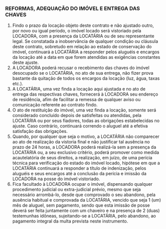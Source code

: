 ### REFORMAS, ADEQUAÇÃO DO IMÓVEL E ENTREGA DAS CHAVES

1. Findo o prazo da locação objeto deste contrato e não ajustado outro, por novo ou igual período, o imóvel locado será vistoriado pela LOCADORA, com a presença da LOCATÁRIA ou de seu representante legal. Se constatada a inobservância de qualquer condição ou cláusula deste contrato, sobretudo em relação ao estado de conservação do imóvel, continuará a LOCATÁRIA a responder pelos aluguéis e encargos da locação até a data em que forem atendidas as exigências constantes deste ajuste.
2. A LOCADORA poderá recusar o recebimento das chaves do imóvel desocupado se o LOCATÁRIA, no ato de sua entrega, não fizer prova bastante da quitação de todos os encargos da locação (luz, água, taxas etc.).
3. A LOCATÁRIA, uma vez finda a locação aqui ajustada e no ato de entrega das respectivas chaves, fornecerá à LOCADORA seu endereço de residência, afim de facilitar a remessa de qualquer aviso ou comunicação referente ao contrato findo.
4. O ato de restituição do imóvel, uma vez finda a locação, somente será considerado concluído depois de satisfeitas ou atendidas, pela LOCATÁRIA ou por seus fiadores, todas as obrigações estabelecidas no ajuste. Caso contrário, continuará correndo o aluguel até a efetiva satisfação das obrigações.
5. Quando, por qualquer que seja o motivo, a LOCATÁRIA não comparecer ao ato de realização da vistoria final e não justificar tal ausência no prazo de 24 horas, a LOCADORA poderá realizá-la sem a presença da LOCATÁRIA ou, a seu exclusivo critério, poderá promover como medida acautelatória de seus direitos, a realização, em juízo, de uma perícia técnica para verificação do estado do imóvel locado, hipótese em que a LOCATÁRIA continuará a responder a título de indenização, pelos aluguéis e seus encargos até a conclusão da perícia e imissão da LOCADORA na posse do imóvel vistoriado.
6. Fica facultado à LOCADORA ocupar o imóvel, dispensando qualquer procedimento judicial ou extra-judicial prévio, mesmo que seja necessário arrombá-lo, desde que comprovado o seu abandono, pela ausência habitual e comprovada da LOCATÁRIA, vencido que seja 1 (um) mês de aluguel, sem pagamento, sendo que esta imissão de posse deverá ser feita juntamente com um chaveiro e na presença de 2 (duas) testemunhas idôneas, sujeitando-se a LOCATÁRIA, pelo abandono, ao pagamento integral da multa prevista neste instrumento. 
